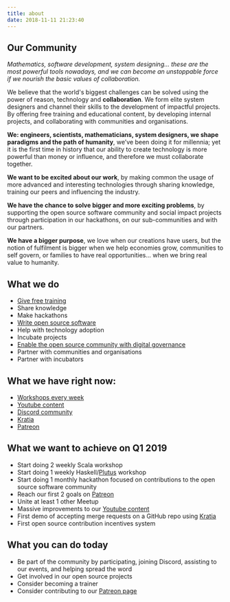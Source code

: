 ```yaml
---
title: about
date: 2018-11-11 21:23:40
---
```


## Our Community

_Mathematics, software development, system designing... these are the most powerful tools nowadays, and we can become an unstoppable force if we nourish the basic values of collaboration._

We believe that the world's biggest challenges can be solved using the power of reason, technology and **collaboration**. We form elite system designers and channel their skills to the development of impactful projects. By offering free training and educational content, by developing internal projects, and collaborating with communities and organisations. 

**We: engineers, scientists, mathematicians, system designers, we shape paradigms and the path of humanity**, we’ve been doing it for millennia; yet it is the first time in history that our ability to create technology is more powerful than money or influence, and therefore we must collaborate together.

**We want to be excited about our work**, by making common the usage of more advanced and interesting technologies through sharing knowledge, training our peers and influencing the industry.

**We have the chance to solve bigger and more exciting problems**, by supporting the open source software community and social impact projects through participation in our hackathons, on our sub-communities and with our partners.

**We have a bigger purpose**, we love when our creations have users, but the notion of fulfilment is bigger when we help economies grow, communities to self govern, or families to have real opportunities... when we bring real value to humanity.

## What we do

- [Give free training](https://www.meetup.com/lambda1-fp-academy-ams/)
- Share knowledge
- Make hackathons
- [Write open source software](https://github.com/lambdaone-io)
- Help with technology adoption
- Incubate projects
- [Enable the open source community with digital governance](https://github.com/lambdaone-io/kratia-model/blob/master/the-basic-model.md)
- Partner with communities and organisations
- Partner with incubators

## What we have right now:

- [Workshops every week](https://www.meetup.com/lambda1-fp-academy-ams/)
- [Youtube content](https://www.youtube.com/channel/UCaPcH32caKrXgTRwuz3nkrg)
- [Discord community](https://discord.gg/kpyPGhE)
- [Kratia](https://github.com/lambdaone-io/kratia-centralized)
- [Patreon](https://patreon.com/lambdaone)

## What we want to achieve on Q1 2019

- Start doing 2 weekly Scala workshop
- Start doing 1 weekly Haskell/[Plutus](https://github.com/input-output-hk/plutus) workshop
- Start doing 1 monthly hackathon focused on contributions to the open source software community
- Reach our first 2 goals on [Patreon](https://patreon.com/lambdaone)
- Unite at least 1 other Meetup
- Massive improvements to our [Youtube content](https://www.youtube.com/channel/UCaPcH32caKrXgTRwuz3nkrg)
- First demo of accepting merge requests on a GitHub repo using [Kratia](https://github.com/lambdaone-io/kratia-centralized)
- First open source contribution incentives system

## What you can do today

- Be part of the community by participating, joining Discord, assisting to our events, and helping spread the word
- Get involved in our open source projects
- Consider becoming a trainer
- Consider contributing to our [Patreon page](https://patreon.com/lambdaone)











